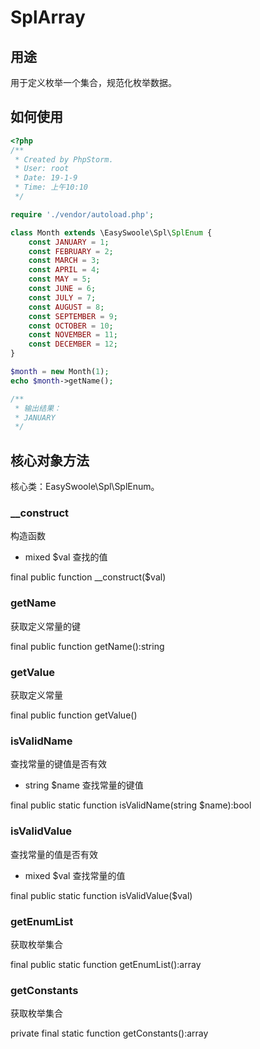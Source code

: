 # SplArray

## 用途
用于定义枚举一个集合，规范化枚举数据。

## 如何使用

```php
<?php
/**
 * Created by PhpStorm.
 * User: root
 * Date: 19-1-9
 * Time: 上午10:10
 */

require './vendor/autoload.php';

class Month extends \EasySwoole\Spl\SplEnum {
    const JANUARY = 1;
    const FEBRUARY = 2;
    const MARCH = 3;
    const APRIL = 4;
    const MAY = 5;
    const JUNE = 6;
    const JULY = 7;
    const AUGUST = 8;
    const SEPTEMBER = 9;
    const OCTOBER = 10;
    const NOVEMBER = 11;
    const DECEMBER = 12;
}

$month = new Month(1);
echo $month->getName();

/**
 * 输出结果：
 * JANUARY
 */

```

## 核心对象方法

核心类：EasySwoole\Spl\SplEnum。

### __construct

构造函数

* mixed     $val     查找的值

final public function __construct($val)

### getName

获取定义常量的键

final public function getName():string

### getValue

获取定义常量

final public function getValue()

### isValidName

查找常量的键值是否有效

* string     $name     查找常量的键值

final public static function isValidName(string $name):bool

### isValidValue

查找常量的值是否有效

* mixed     $val     查找常量的值

final public static function isValidValue($val)

### getEnumList

获取枚举集合

final public static function getEnumList():array

### getConstants

获取枚举集合

private final static function getConstants():array